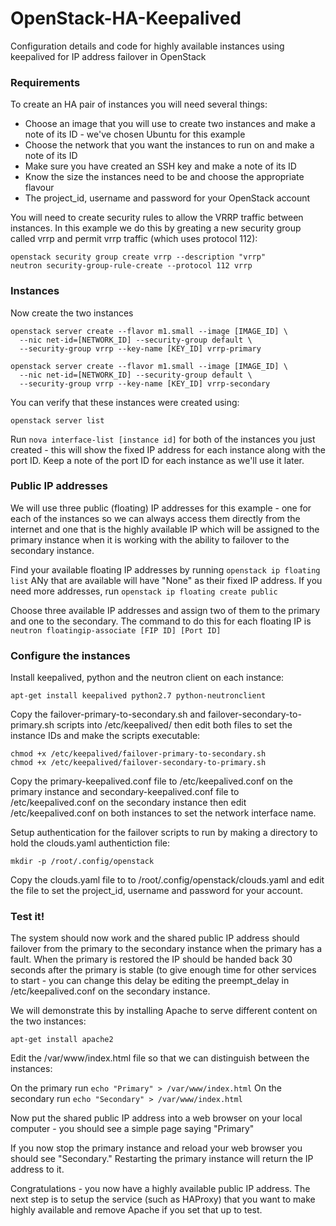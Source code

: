 # OpenStack-HA-Keepalived
Configuration details and code for highly available instances using keepalived for IP address failover in OpenStack

### Requirements
To create an HA pair of instances you will need several things:
* Choose an image that you will use to create two instances and make a note of its ID - we've chosen Ubuntu for this example
* Choose the network that you want the instances to run on and make a note of its ID
* Make sure you have created an SSH key and make a note of its ID
* Know the size the instances need to be and choose the appropriate flavour
* The project_id, username and password for your OpenStack account

You will need to create security rules to allow the VRRP traffic between instances.  In this example we do this by greating a new security group called vrrp and permit vrrp traffic (which uses protocol 112):
```
openstack security group create vrrp --description "vrrp"
neutron security-group-rule-create --protocol 112 vrrp
```

### Instances
Now create the two instances
```
openstack server create --flavor m1.small --image [IMAGE_ID] \
  --nic net-id=[NETWORK_ID] --security-group default \
  --security-group vrrp --key-name [KEY_ID] vrrp-primary

openstack server create --flavor m1.small --image [IMAGE_ID] \
  --nic net-id=[NETWORK_ID] --security-group default \
  --security-group vrrp --key-name [KEY_ID] vrrp-secondary
```
You can verify that these instances were created using:
```
openstack server list
```

Run `nova interface-list [instance id]` for both of the instances you just created - this will show the fixed IP address for each instance along with the port ID.  Keep a note of the port ID for each instance as we'll use it later.

### Public IP addresses
We will use three public (floating) IP addresses for this example - one for each of the instances so we can always access them directly from the internet and one that is the highly available IP which will be assigned to the primary instance when it is working with the ability to failover to the secondary instance.

Find your available floating IP addresses by running `openstack ip floating list`  ANy that are available will have "None" as their fixed IP address.  If you need more addresses, run `openstack ip floating create public`

Choose three available IP addresses and assign two of them to the primary and one to the secondary.  The command to do this for each floating IP is `neutron floatingip-associate [FIP ID] [Port ID]`

### Configure the instances
Install keepalived, python and the neutron client on each instance:
```
apt-get install keepalived python2.7 python-neutronclient
```

Copy the failover-primary-to-secondary.sh and failover-secondary-to-primary.sh scripts into /etc/keepalived/ then edit both files to set the instance IDs and make the scripts executable:
```
chmod +x /etc/keepalived/failover-primary-to-secondary.sh
chmod +x /etc/keepalived/failover-secondary-to-primary.sh
```
Copy the primary-keepalived.conf file to /etc/keepalived.conf on the primary instance and secondary-keepalived.conf file to /etc/keepalived.conf on the secondary instance then edit /etc/keepalived.conf on both instances to set the network interface name.

Setup authentication for the failover scripts to run by making a directory to hold the clouds.yaml authentiction file:
```
mkdir -p /root/.config/openstack
```
Copy the clouds.yaml file to to /root/.config/openstack/clouds.yaml and edit the file to set the project_id, username and password for your account.

### Test it!
The system should now work and the shared public IP address should failover from the primary to the secondary instance when the primary has a fault.  When the primary is restored the IP should be handed back 30 seconds after the primary is stable (to give enough time for other services to start - you can change this delay be editing the preempt_delay in /etc/keepalived.conf on the secondary instance.

We will demonstrate this by installing Apache to serve different content on the two instances:

```
apt-get install apache2
```

Edit the /var/www/index.html file so that we can distinguish between the instances:

On the primary run `echo "Primary" > /var/www/index.html`
On the secondary run `echo "Secondary" > /var/www/index.html`

Now put the shared public IP address into a web browser on your local computer - you should see a simple page saying "Primary"

If you now stop the primary instance and reload your web browser you should see "Secondary." Restarting the primary instance will return the IP address to it.

Congratulations - you now have a highly available public IP address.  The next step is to setup the service (such as HAProxy) that you want to make highly available and remove Apache if you set that up to test.

